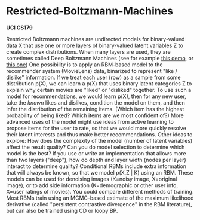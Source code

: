 # Restricted-Boltzmann-Machines
__UCI CS179__

Restricted Boltzmann machines are undirected models for binary-valued data X that use one or more layers of binary-valued latent variables Z to create complex distributions.  When many layers are used, they are sometimes called Deep Boltzmann Machines (see for example [this demo](http://npcontemplation.blogspot.com/2012/02/machine-that-can-dream.html), or [this one](http://www.cs.toronto.edu/~hinton/digits.html))  One possibility is to apply an RBM-based model to the recommender system (MovieLens) data, binarized to represent "like / dislike" information.  If we treat each user (row) as a sample from some distribution p(X), we can learn a p(X) that uses binary latent categories Z to explain why certain movies are "liked" or "disliked" together.  To use such a model for recommendations, we would learn p(X), then for any new user, take the *known* likes and dislikes, condition the model on them, and then infer the distribution of the remaining items. (Which item has the highest probability of being liked?  Which items are we most confident of?)  More advanced uses of the model might use ideas from active learning to propose items for the user to rate, so that we would more quickly resolve their latent interests and thus make better recommendations.  Other ideas to explore:  How does the complexity of the model (number of latent variables) affect the result quality?  Can you do model selection to determine which model is the best? If you use or write an implementation that allows more than two layers ("deep"), how do depth and layer width (nodes per layer) interact to determine quality? Conditional RBMs include extra information that will always be known, so that we model p(X,Z | K) using an RBM.  These models can be used for denoising images (K=noisy image, X=original image), or to add side information (K=demographic or other user info, X=user ratings of movies). You could compare different methods of training.  Most RBMs train using an MCMC-based estimate of the maximum likelihood derivative (called "persistent contrastive divergence" in the RBM literature), but can also be trained using CD or loopy BP.